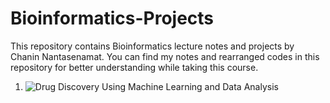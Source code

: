 # Bioinformatics-Projects
This repository contains Bioinformatics lecture notes and projects by Chanin Nantasenamat. You can find my notes and rearranged codes in this repository for better understanding while taking this course.

1. ![Drug Discovery Using Machine Learning and Data Analysis](https://edaaydinea.wordpress.com/portfolio/drug-discovery-using-machine-learning-and-data-analysis/)

